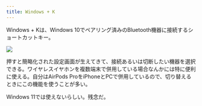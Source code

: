 ```yaml
---
title: Windows + K
---
```

Windows + Kは、Windows 10でペアリング済みのBluetooth機器に接続するショートカットキー。

![](https://lh5.googleusercontent.com/Y5E5WWoYIkDaDGdUKshBljPUSE5tRyQEfcE7SmES0i4JFKYpfJ-v8PA7cH6dWJnneOYraExHu-Q2uoWjXMk7KInZixAuTR92yrshOshR3UdgTYQmhUWg4iB4iqNSH4Ae8NyaLv_TJSKhWt_ODvoeZw)

押すと簡略化された設定画面が生えてきて、接続あるいは切断したい機器を選択できる。ワイヤレスイヤホンを複数端末で併用している場合なんかには特に便利に使える。自分はAirPods ProをiPhoneとPCで併用しているので、切り替えるときにこの機能を使うことが多い。

Windows 11では使えないらしい。残念だ。

